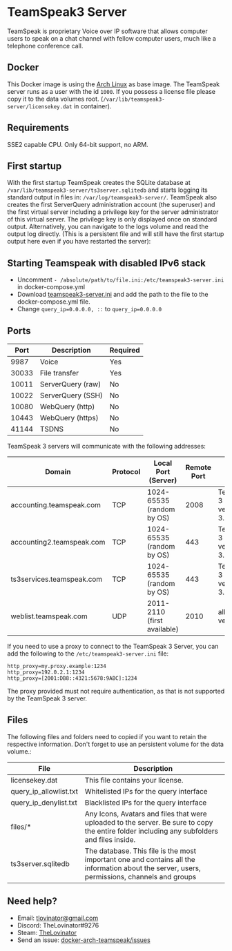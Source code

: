 # TeamSpeak3 Server

TeamSpeak is proprietary Voice over IP software that allows computer users to speak on a chat channel with fellow computer users, much like a telephone conference call.

## Docker

This Docker image is using the [Arch Linux](https://hub.docker.com/_/archlinux/) as base image. The TeamSpeak server runs as a user with the id `1000`.
If you possess a license file please copy it to the data volumes root. (`/var/lib/teamspeak3-server/licensekey.dat` in container).

## Requirements

SSE2 capable CPU. Only 64-bit support, no ARM.

## First startup

With the first startup TeamSpeak creates the SQLite database at `/var/lib/teamspeak3-server/ts3server.sqlitedb` and starts logging its standard output in files in: `/var/log/teamspeak3-server/`. TeamSpeak also creates the first ServerQuery administration account (the superuser) and the first virtual server including a privilege key for the server administrator of this virtual server. The privilege key is only displayed once on standard output. Alternatively, you can navigate to the logs volume and read the output log directly. (This is a persistent file and will still have the first startup output here even if you have restarted the server):

## Starting Teamspeak with disabled IPv6 stack

- Uncomment `- /absolute/path/to/file.ini:/etc/teamspeak3-server.ini` in docker-compose.yml
- Download [teamspeak3-server.ini](https://github.com/archlinux/svntogit-community/blob/packages/teamspeak3-server/trunk/teamspeak3-server.ini) and add the path to the file to the docker-compose.yml file.
- Change `query_ip=0.0.0.0, ::` to `query_ip=0.0.0.0`

## Ports

| Port  | Description       | Required |
| ----- | ----------------- | -------- |
| 9987  | Voice             | Yes      |
| 30033 | File transfer     | Yes      |
| 10011 | ServerQuery (raw) | No       |
| 10022 | ServerQuery (SSH) | No       |
| 10080 | WebQuery (http)   | No       |
| 10443 | WebQuery (https)  | No       |
| 41144 | TSDNS             | No       |

TeamSpeak 3 servers will communicate with the following addresses:

| Domain                    | Protocol | Local Port (Server)         | Remote Port | Notes                             |
| ------------------------- | -------- | --------------------------- | ----------- | --------------------------------- |
| accounting.teamspeak.com  | TCP      | 1024-65535 (random by OS)   | 2008        | TeamSpeak 3 Server versions 3.0.x |
| accounting2.teamspeak.com | TCP      | 1024-65535 (random by OS)   | 443         | TeamSpeak 3 Server versions 3.1.x |
| ts3services.teamspeak.com | TCP      | 1024-65535 (random by OS)   | 443         | TeamSpeak 3 Server versions 3.1.x |
| weblist.teamspeak.com     | UDP      | 2011-2110 (first available) | 2010        | all server versions               |

If you need to use a proxy to connect to the TeamSpeak 3 Server, you can add the following to the `/etc/teamspeak3-server.ini` file:

    http_proxy=my.proxy.example:1234
    http_proxy=192.0.2.1:1234
    http_proxy=[2001:DB8::4321:5678:9ABC]:1234

The proxy provided must not require authentication, as that is not supported by the TeamSpeak 3 server.

## Files

The following files and folders need to copied if you want to retain the respective information. Don't forget to use an persistent volume for the data volume.:

| File                   | Description                                                                                                                                  |
| ---------------------- | -------------------------------------------------------------------------------------------------------------------------------------------- |
| licensekey.dat         | This file contains your license.                                                                                                             |
| query_ip_allowlist.txt | Whitelisted IPs for the query interface                                                                                                      |
| query_ip_denylist.txt  | Blacklisted IPs for the query interface                                                                                                      |
| files/\*               | Any Icons, Avatars and files that were uploaded to the server. Be sure to copy the entire folder including any subfolders and files inside.  |
| ts3server.sqlitedb     | The database. This file is the most important one and contains all the information about the server, users, permissions, channels and groups |

## Need help?

- Email: [tlovinator@gmail.com](mailto:tlovinator@gmail.com)
- Discord: TheLovinator#9276
- Steam: [TheLovinator](https://steamcommunity.com/id/TheLovinator/)
- Send an issue: [docker-arch-teamspeak/issues](https://github.com/TheLovinator1/docker-arch-teamspeak/issues)
